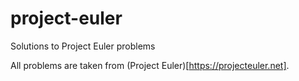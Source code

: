 # project-euler
Solutions to Project Euler problems

All problems are taken from (Project Euler)[https://projecteuler.net].

